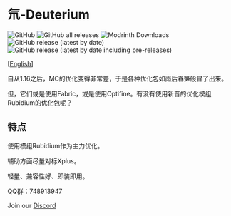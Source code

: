 # 氘-Deuterium
![GitHub](https://img.shields.io/github/license/Ginsway/Deuterium)
![GitHub all releases](https://img.shields.io/github/downloads/Ginsway/Deuterium/total?label=GitHub%20Downloads)
![Modrinth Downloads](https://img.shields.io/modrinth/dt/nHps3us9?label=Modrinth%20Downloads)
![GitHub release (latest by date)](https://img.shields.io/github/v/release/Ginsway/Deuterium)
![GitHub release (latest by date including pre-releases)](https://img.shields.io/github/v/release/Ginsway/Deuterium?include_prereleases)

\[[English](https://github.com/Ginsway/Deuterium/blob/main/docs/README.EN.MD)\]

自从1.16之后，MC的优化变得非常差，于是各种优化包如雨后春笋般冒了出来。

但，它们或是使用Fabric，或是使用Optifine。有没有使用新晋的优化模组Rubidium的优化包呢？

## 特点

使用模组Rubidium作为主力优化。

辅助方面尽量对标Xplus。

轻量、兼容性好、即装即用。

QQ群：748913947      

Join our [Discord](https://discord.gg/8FpaQtDZ8Y)
